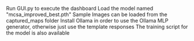 Run GUI.py to execute the dashboard
Load the model named "mcsa_improved_best.pth"
Sample Images can be loaded from the captured_maps folder
Install Ollama in order to use the Ollama MLP generator, otherwise just use the template responses
The training script for the model is also available
